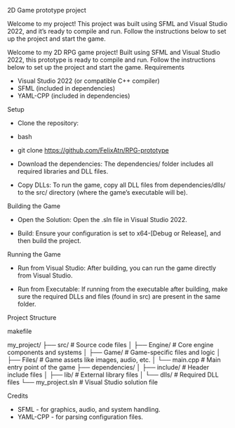 2D Game prototype project

Welcome to my project! This project was built using SFML and Visual Studio 2022, and it’s ready to compile and run. 
Follow the instructions below to set up the project and start the game.

Welcome to my 2D RPG game project! Built using SFML and Visual Studio 2022, this prototype is ready to compile and run. Follow the instructions below to set up the project and start the game.
Requirements

   - Visual Studio 2022 (or compatible C++ compiler)
   - SFML (included in dependencies)
   - YAML-CPP (included in dependencies)

Setup

   - Clone the repository:

  -  bash

  -  git clone https://github.com/FelixAtn/RPG-prototype

  -  Download the dependencies:
        The dependencies/ folder includes all required libraries and DLL files.

  -  Copy DLLs:
        To run the game, copy all DLL files from dependencies/dlls/ to the src/ directory (where the game’s executable will be).

Building the Game

  -  Open the Solution:
        Open the .sln file in Visual Studio 2022.

 -   Build:
        Ensure your configuration is set to x64-[Debug or Release], and then build the project.

Running the Game

   - Run from Visual Studio:
        After building, you can run the game directly from Visual Studio.

   - Run from Executable:
        If running from the executable after building, make sure the required DLLs and files (found in src) are present in the same folder.

Project Structure

makefile

my_project/
├── src/                # Source code files
│   ├── Engine/         # Core engine components and systems
│   ├── Game/           # Game-specific files and logic
│   ├── Files/          # Game assets like images, audio, etc.
│   └── main.cpp        # Main entry point of the game
├── dependencies/
│   ├── include/        # Header include files
│   ├── lib/            # External library files
│   └── dlls/           # Required DLL files
└── my_project.sln      # Visual Studio solution file

Credits

   - SFML - for graphics, audio, and system handling.
   - YAML-CPP - for parsing configuration files.
